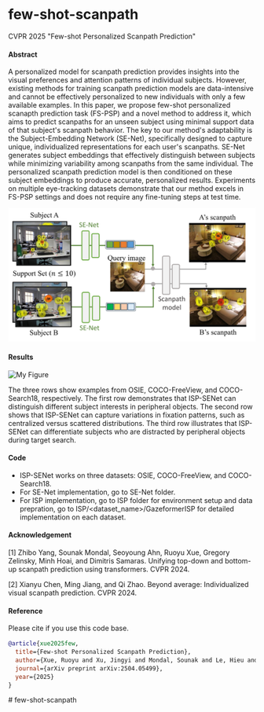 # few-shot-scanpath

CVPR 2025 "Few-shot Personalized Scanpath Prediction"

#### Abstract

A personalized model for scanpath prediction provides insights into the visual preferences and attention patterns of individual subjects. However, existing methods for training scanpath prediction models are data-intensive and cannot be effectively personalized to new individuals with only a few available examples. In this paper, we propose few-shot personalized scanapth prediction task (FS-PSP) and a novel method to address it, which aims to predict scanpaths for an unseen subject using minimal support data of that subject's scanpath behavior. The key to our method's adaptability is the Subject-Embedding Network (SE-Net), specifically designed to capture unique, individualized representations for each user's scanpaths. SE-Net generates subject embeddings that effectively distinguish between subjects while minimizing variability among scanpaths from the same individual. The personalized scanpath prediction model is then conditioned on these subject embeddings to produce accurate, personalized results. Experiments on multiple eye-tracking datasets demonstrate that our method excels in FS-PSP settings and does not require any fine-tuning steps at test time.

![My Figure](result-images/teaser_00.png)

#### Results
![My Figure](result-images/main-result.png)

The three rows show examples from OSIE, COCO-FreeView, and COCO-Search18, respectively. The first row demonstrates that ISP-SENet can distinguish different subject interests in peripheral objects. The second row shows that ISP-SENet can capture variations in fixation patterns, such as centralized versus scattered distributions. The third row illustrates that ISP-SENet can differentiate subjects who are distracted by peripheral objects during target search.

#### Code
 - ISP-SENet works on three datasets: OSIE, COCO-FreeView, and COCO-Search18.
 - For SE-Net implementation, go to SE-Net folder.
 - For ISP implementation, go to ISP folder for environment setup and data prepration, go to ISP/<dataset_name>/GazeformerISP for detailed implementation on each dataset. 


#### Acknowledgement

[1] Zhibo Yang, Sounak Mondal, Seoyoung Ahn, Ruoyu Xue, Gregory Zelinsky, Minh Hoai, and Dimitris Samaras. Unifying top-down and bottom-up scanpath prediction using transformers. CVPR 2024.

[2] Xianyu Chen, Ming Jiang, and Qi Zhao. Beyond average: Individualized visual scanpath prediction. CVPR 2024.


#### Reference
Please cite if you use this code base.

```bibtex
@article{xue2025few,
  title={Few-shot Personalized Scanpath Prediction},
  author={Xue, Ruoyu and Xu, Jingyi and Mondal, Sounak and Le, Hieu and Zelinsky, Gregory and Hoai, Minh and Samaras, Dimitris},
  journal={arXiv preprint arXiv:2504.05499},
  year={2025}
}

```
#   f e w - s h o t - s c a n p a t h 
 
 
